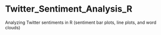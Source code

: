 # Twitter_Sentiment_Analysis_R
Analyzing Twitter sentiments in R (sentiment bar plots, line plots, and word clouds)
